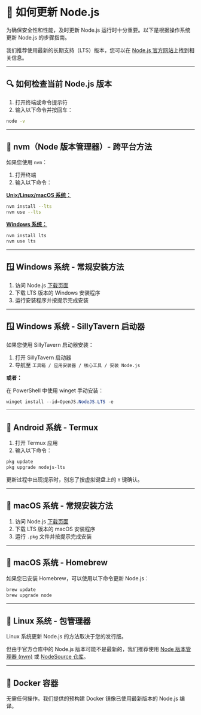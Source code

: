 # 🔄 如何更新 Node.js

为确保安全性和性能，及时更新 Node.js 运行时十分重要。以下是根据操作系统更新 Node.js 的步骤指南。

我们推荐使用最新的长期支持（LTS）版本，您可以在 [Node.js 官方网站](https://nodejs.org/en/about/previous-releases)上找到相关信息。

---

## 🔍 如何检查当前 Node.js 版本

1. 打开终端或命令提示符
2. 输入以下命令并按回车：

```bash
node -v
```

---

## 🔄 nvm（Node 版本管理器）- 跨平台方法

如果您使用 `nvm`：

1. 打开终端
2. 输入以下命令：

[**Unix/Linux/macOS 系统：**](https://github.com/nvm-sh/nvm)

```bash
nvm install --lts
nvm use --lts
```

[**Windows 系统：**](https://github.com/coreybutler/nvm-windows)

```bash
nvm install lts
nvm use lts
```

---

## 🪟 Windows 系统 - 常规安装方法

1. 访问 Node.js [下载页面](https://nodejs.org/en/download/)
2. 下载 LTS 版本的 Windows 安装程序
3. 运行安装程序并按提示完成安装

---

## 🪟 Windows 系统 - SillyTavern 启动器

如果您使用 SillyTavern 启动器安装：

1. 打开 SillyTavern 启动器
2. 导航至 `工具箱 / 应用安装器 / 核心工具 / 安装 Node.js`

**或者：**

在 PowerShell 中使用 winget 手动安装：

```powershell
winget install --id=OpenJS.NodeJS.LTS -e
```

---

## 📱 Android 系统 - Termux

1. 打开 Termux 应用
2. 输入以下命令：

```bash
pkg update
pkg upgrade nodejs-lts
```

更新过程中出现提示时，别忘了按虚拟键盘上的 `Y` 键确认。

---

## 🍎 macOS 系统 - 常规安装方法

1. 访问 Node.js [下载页面](https://nodejs.org/en/download/)
2. 下载 LTS 版本的 macOS 安装程序
3. 运行 `.pkg` 文件并按提示完成安装

---

## 🍎 macOS 系统 - Homebrew

如果您已安装 Homebrew，可以使用以下命令更新 Node.js：

```bash
brew update
brew upgrade node
```

---

## 🐧 Linux 系统 - 包管理器

Linux 系统更新 Node.js 的方法取决于您的发行版。

但由于官方仓库中的 Node.js 版本可能不是最新的，我们推荐使用 [Node 版本管理器 (nvm)](https://github.com/nvm-sh/nvm) 或 [NodeSource 仓库](https://github.com/nodesource/distributions)。

---

## 🐳 Docker 容器

无需任何操作。我们提供的预构建 Docker 镜像已使用最新版本的 Node.js 编译。